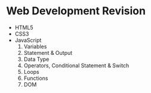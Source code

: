 # Web Development Revision

- HTML5
- CSS3
- JavaScript
  1. Variables
  1. Statement & Output
  1. Data Type
  1. Operators, Conditional Statement & Switch
  1. Loops
  1. Functions
  1. DOM
